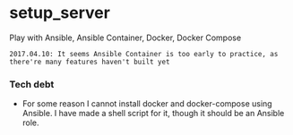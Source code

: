 # setup_server
Play with Ansible, Ansible Container, Docker, Docker Compose

```
2017.04.10: It seems Ansible Container is too early to practice, as there're many features haven't built yet
```

### Tech debt
- For some reason I cannot install docker and docker-compose using Ansible. I have made a shell script for it, though it should be an Ansible role.
